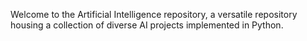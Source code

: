 Welcome to the Artificial Intelligence repository, a versatile repository housing a collection of diverse AI projects implemented in Python.
